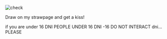 ![check](https://www.google.com/url?sa=i&url=https%3A%2F%2Ftenor.com%2Fview%2Fwelcome-to-twin-peaks-gif-3556826&psig=AOvVaw1Hrz96tFsneQImFXweLbtt&ust=1761747641493000&source=images&cd=vfe&opi=89978449&ved=0CBQQjRxqFwoTCKDh6cWLx5ADFQAAAAAdAAAAABAK)

Draw on my strawpage and get a kiss!

if you are under 16 DNI
PEOPLE UNDER 16 DNI 
-16 DO NOT INTERACT
dni... PLEASE 
